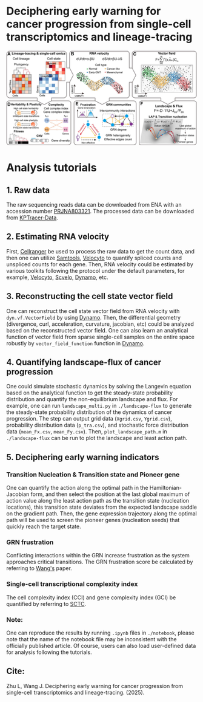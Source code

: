 # Deciphering early warning for cancer progression from single-cell transcriptomics and lineage-tracing
![image](https://github.com/Zhu-1998/Cancer/blob/main/abstract.jpg)

# Analysis tutorials
## 1. Raw data
The raw sequencing reads data can be downloaded from ENA with an accession number [PRJNA803321](https://www.ebi.ac.uk/ena/browser/view/PRJNA803321). The processed data can be downloaded from [KPTracer-Data](https://zenodo.org/records/5847462).

## 2. Estimating RNA velocity
First, [Cellranger](https://github.com/10XGenomics/cellranger) be used to process the raw data to get the count data, and then one can utilize [Samtools](https://github.com/samtools/samtools), [Velocyto](https://github.com/velocyto-team/velocyto.py) to quantify spliced counts and unspliced counts for each gene. Then, RNA velocity could be estimated by various toolkits following the protocol under the default parameters, for example, [Velocyto](https://github.com/velocyto-team/velocyto.py), [Scvelo](https://github.com/theislab/scvelo), [Dynamo](https://github.com/aristoteleo/dynamo-release), etc. 

## 3. Reconstructing the cell state vector field
One can reconstruct the cell state vector field from RNA velocity with `dyn.vf.VectorField` by using [Dynamo](https://github.com/aristoteleo/dynamo-release). Then, the differential geometry (divergence, curl, acceleration, curvature, jacobian, etc) could be analyzed based on the reconstructed vector field. One can also learn an analytical function of vector field from sparse single-cell samples on the entire space robustly by `vector_field_function` function in [Dynamo](https://github.com/aristoteleo/dynamo-release).

## 4. Quantifying landscape-flux of cancer progression
One could simulate stochastic dynamics by solving the Langevin equation based on the analytical function to get the steady-state probability distribution and quantify the non-equilibrium landscape and flux. 
For example, one can run `landscape_multi.py` in `./landscape-flux` to generate the steady-state probability distribution of the dynamics of cancer progression. The step can output grid data (`Xgrid.csv`, `Ygrid.csv`), probability distribution data (`p_tra.csv`), and stochastic force distribution data (`mean_Fx.csv`, `mean_Fy.csv`). Then, `plot_landscape_path.m` in `./landscape-flux` can be run to plot the landscape and least action path.

## 5. Deciphering early warning indicators
### Transition Nucleation & Transition state and Pioneer gene
One can quantify the action along the optimal path in the Hamiltonian-Jacobian form, and then select the position at the last global maximum of action value along the least action path as the transition state (nucleation locations), this transition state deviates from the expected landscape saddle on the gradient path. Then, the gene expression trajectory along the optimal path will be used to screen the pioneer genes (nucleation seeds) that quickly reach the target state.

### GRN frustration
Conflicting interactions within the GRN increase frustration as the system approaches critical transitions. The GRN frustration score be calculated by referring to [Wang's](https://doi.org/10.1103/PRXLife.2.043009) paper.

### Single-cell transcriptional complexity index
The cell complexity index (CCI) and gene complexity index (GCI) be quantified by referring to [SCTC](https://github.com/hailinphysics/sctc).

### Note: 
One can reproduce the results by running `.ipynb` files in `./notebook`, please note that the name of the notebook file may be inconsistent with the officially published article. Of course, users can also load user-defined data for analysis following the tutorials.

## Cite:
Zhu L, Wang J. Deciphering early warning for cancer progression from single-cell transcriptomics and lineage-tracing. (2025).
